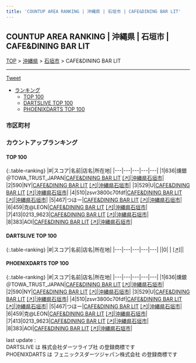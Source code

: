 ```yaml
---
title: 'COUNTUP AREA RANKING | 沖縄県 | 石垣市 | CAFE&DINING BAR LIT'
---
```

## COUNTUP AREA RANKING | 沖縄県 | 石垣市 | CAFE&DINING BAR LIT

[TOP](/darts/rank/) > [沖縄県](/darts/rank/沖縄県/) > [石垣市](/darts/rank/沖縄県/石垣市/) > CAFE&DINING BAR LIT

___

<a href="https://twitter.com/share?ref_src=twsrc%5Etfw" data-text="COUNTUP AREA RANKING | 沖縄県石垣市CAFE&DINING BAR LIT" class="twitter-share-button" data-hashtags="DARTSLIVE,PHOENIXDARTS,darts,ダーツ" data-show-count="false">Tweet</a>

* [ランキング](#カウントアップランキング)
    * [TOP 100](#top-100)
    * [DARTSLIVE TOP 100](#dartslive-top-100)
    * [PHOENIXDARTS TOP 100](#phoenixdarts-top-100)

### 市区町村

<ul>

</ul>

### カウントアップランキング

#### TOP 100



{:.table-ranking}
|#|スコア|名前|店名|所在地|
|---|---|---|---|---|
|1|636|<span class="rank-name-pd">燻銀＠TOWA_TRUST_JAPAN</span>|<a href="/darts/rank/shops/91067.html">CAFE&DINING BAR LIT</a> <a href="https://vs.phoenixdarts.com/jp/shop/shopDetailInfo/s_91067?s_seq=91067">[↗]</a>|<a href="/darts/rank/沖縄県/石垣市">沖縄県石垣市</a>|
|2|590|<span class="rank-name-pd">NY</span>|<a href="/darts/rank/shops/91067.html">CAFE&DINING BAR LIT</a> <a href="https://vs.phoenixdarts.com/jp/shop/shopDetailInfo/s_91067?s_seq=91067">[↗]</a>|<a href="/darts/rank/沖縄県/石垣市">沖縄県石垣市</a>|
|3|529|<span class="rank-name-pd">U</span>|<a href="/darts/rank/shops/91067.html">CAFE&DINING BAR LIT</a> <a href="https://vs.phoenixdarts.com/jp/shop/shopDetailInfo/s_91067?s_seq=91067">[↗]</a>|<a href="/darts/rank/沖縄県/石垣市">沖縄県石垣市</a>|
|4|510|<span class="rank-name-pd">zsvr3800c70fdf</span>|<a href="/darts/rank/shops/91067.html">CAFE&DINING BAR LIT</a> <a href="https://vs.phoenixdarts.com/jp/shop/shopDetailInfo/s_91067?s_seq=91067">[↗]</a>|<a href="/darts/rank/沖縄県/石垣市">沖縄県石垣市</a>|
|5|467|<span class="rank-name-pd">つほー</span>|<a href="/darts/rank/shops/91067.html">CAFE&DINING BAR LIT</a> <a href="https://vs.phoenixdarts.com/jp/shop/shopDetailInfo/s_91067?s_seq=91067">[↗]</a>|<a href="/darts/rank/沖縄県/石垣市">沖縄県石垣市</a>|
|6|459|<span class="rank-name-pd">克@LEON</span>|<a href="/darts/rank/shops/91067.html">CAFE&DINING BAR LIT</a> <a href="https://vs.phoenixdarts.com/jp/shop/shopDetailInfo/s_91067?s_seq=91067">[↗]</a>|<a href="/darts/rank/沖縄県/石垣市">沖縄県石垣市</a>|
|7|413|<span class="rank-name-pd">0213_9623</span>|<a href="/darts/rank/shops/91067.html">CAFE&DINING BAR LIT</a> <a href="https://vs.phoenixdarts.com/jp/shop/shopDetailInfo/s_91067?s_seq=91067">[↗]</a>|<a href="/darts/rank/沖縄県/石垣市">沖縄県石垣市</a>|
|8|383|<span class="rank-name-pd">AOI</span>|<a href="/darts/rank/shops/91067.html">CAFE&DINING BAR LIT</a> <a href="https://vs.phoenixdarts.com/jp/shop/shopDetailInfo/s_91067?s_seq=91067">[↗]</a>|<a href="/darts/rank/沖縄県/石垣市">沖縄県石垣市</a>|


#### DARTSLIVE TOP 100



{:.table-ranking}
|#|スコア|名前|店名|所在地|
|---|---|---|---|---|
||0|<span class="rank-name-dl"> </span>|<a href="/darts/rank/shops/.html"></a> <a href="">[↗]</a>|<a href="/darts/rank//"></a>|


#### PHOENIXDARTS TOP 100



{:.table-ranking}
|#|スコア|名前|店名|所在地|
|---|---|---|---|---|
|1|636|<span class="rank-name-pd">燻銀＠TOWA_TRUST_JAPAN</span>|<a href="/darts/rank/shops/91067.html">CAFE&DINING BAR LIT</a> <a href="https://vs.phoenixdarts.com/jp/shop/shopDetailInfo/s_91067?s_seq=91067">[↗]</a>|<a href="/darts/rank/沖縄県/石垣市">沖縄県石垣市</a>|
|2|590|<span class="rank-name-pd">NY</span>|<a href="/darts/rank/shops/91067.html">CAFE&DINING BAR LIT</a> <a href="https://vs.phoenixdarts.com/jp/shop/shopDetailInfo/s_91067?s_seq=91067">[↗]</a>|<a href="/darts/rank/沖縄県/石垣市">沖縄県石垣市</a>|
|3|529|<span class="rank-name-pd">U</span>|<a href="/darts/rank/shops/91067.html">CAFE&DINING BAR LIT</a> <a href="https://vs.phoenixdarts.com/jp/shop/shopDetailInfo/s_91067?s_seq=91067">[↗]</a>|<a href="/darts/rank/沖縄県/石垣市">沖縄県石垣市</a>|
|4|510|<span class="rank-name-pd">zsvr3800c70fdf</span>|<a href="/darts/rank/shops/91067.html">CAFE&DINING BAR LIT</a> <a href="https://vs.phoenixdarts.com/jp/shop/shopDetailInfo/s_91067?s_seq=91067">[↗]</a>|<a href="/darts/rank/沖縄県/石垣市">沖縄県石垣市</a>|
|5|467|<span class="rank-name-pd">つほー</span>|<a href="/darts/rank/shops/91067.html">CAFE&DINING BAR LIT</a> <a href="https://vs.phoenixdarts.com/jp/shop/shopDetailInfo/s_91067?s_seq=91067">[↗]</a>|<a href="/darts/rank/沖縄県/石垣市">沖縄県石垣市</a>|
|6|459|<span class="rank-name-pd">克@LEON</span>|<a href="/darts/rank/shops/91067.html">CAFE&DINING BAR LIT</a> <a href="https://vs.phoenixdarts.com/jp/shop/shopDetailInfo/s_91067?s_seq=91067">[↗]</a>|<a href="/darts/rank/沖縄県/石垣市">沖縄県石垣市</a>|
|7|413|<span class="rank-name-pd">0213_9623</span>|<a href="/darts/rank/shops/91067.html">CAFE&DINING BAR LIT</a> <a href="https://vs.phoenixdarts.com/jp/shop/shopDetailInfo/s_91067?s_seq=91067">[↗]</a>|<a href="/darts/rank/沖縄県/石垣市">沖縄県石垣市</a>|
|8|383|<span class="rank-name-pd">AOI</span>|<a href="/darts/rank/shops/91067.html">CAFE&DINING BAR LIT</a> <a href="https://vs.phoenixdarts.com/jp/shop/shopDetailInfo/s_91067?s_seq=91067">[↗]</a>|<a href="/darts/rank/沖縄県/石垣市">沖縄県石垣市</a>|


<div class="footer border-top border-gray-light mt-5 pt-3 text-right text-gray">
    last update : <span style="font-weight: italic" id="foot_last_modified"></span><br />
    DARTSLIVE は 株式会社ダーツライブ社 の登録商標です<br />
    PHOENIXDARTS は フェニックスダーツジャパン株式会社 の登録商標です<br />
</div>

<script src="https://cdnjs.cloudflare.com/ajax/libs/jquery.tablesorter/2.31.3/js/jquery.tablesorter.min.js" integrity="sha512-qzgd5cYSZcosqpzpn7zF2ZId8f/8CHmFKZ8j7mU4OUXTNRd5g+ZHBPsgKEwoqxCtdQvExE5LprwwPAgoicguNg==" crossorigin="anonymous" referrerpolicy="no-referrer"></script>
<link rel="stylesheet" href="https://cdnjs.cloudflare.com/ajax/libs/jquery.tablesorter/2.31.3/css/theme.default.min.css" integrity="sha512-wghhOJkjQX0Lh3NSWvNKeZ0ZpNn+SPVXX1Qyc9OCaogADktxrBiBdKGDoqVUOyhStvMBmJQ8ZdMHiR3wuEq8+w==" crossorigin="anonymous" referrerpolicy="no-referrer" />
<script>
$(function() {
    $(".table-ranking").tablesorter({sortList:[[0, 0]]});
    $("#foot_last_modified").text(formatDate(new Date(document.lastModified), 'yyyy-MM-dd HH:mm:ss'));
});
</script>

<script async src="https://platform.twitter.com/widgets.js" charset="utf-8"></script>